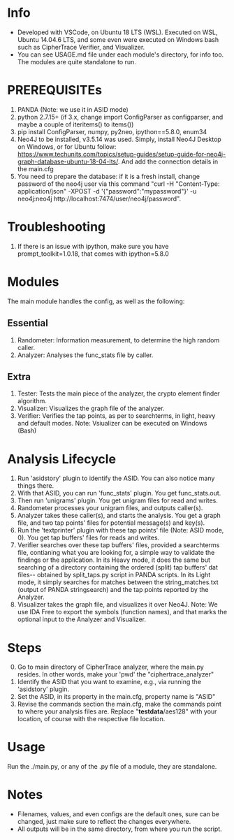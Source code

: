 # Info
- Developed with VSCode, on Ubuntu 18 LTS (WSL). Executed on WSL, Ubuntu 14.04.6 LTS, and some even were executed on Windows bash such as CipherTrace Verifier, and Visualizer.
- You can see USAGE.md file under each module's directory, for info too. The modules are quite standalone to run.

# PREREQUISITEs
1. PANDA (Note: we use it in ASID mode)
2. python 2.7.15+ (if 3.x, change import ConfigParser as configparser, and maybe a couple of iteritems() to items())
3. pip install ConfigParser, numpy, py2neo, ipython==5.8.0, enum34
4. Neo4J to be installed, v3.5.14 was used. Simply, install Neo4J Desktop on Windows, or for Ubuntu follow: https://www.techunits.com/topics/setup-guides/setup-guide-for-neo4j-graph-database-ubuntu-18-04-lts/. And add the connection details in the main.cfg
5. You need to prepare the database: if it is a fresh install, change password of the neo4j user via this command "curl -H "Content-Type: application/json" -XPOST -d '{"password":"mypassword"}' -u neo4j:neo4j http://localhost:7474/user/neo4j/password".

# Troubleshooting
1. If there is an issue with ipython, make sure you have prompt_toolkit=1.0.18, that comes with ipython=5.8.0

# Modules
The main module handles the config, as well as the following:
## Essential
1. Randometer: Information measurement, to determine the high random caller.
2. Analyzer: Analyses the func_stats file by caller.

## Extra
1. Tester: Tests the main piece of the analyzer, the crypto element finder algorithm.
2. Visualizer: Visualizes the graph file of the analyzer. 
3. Verifier: Verifies the tap points, as per to searchterms, in light, heavy and default modes.
Note: Vsiualizer can be executed on Windows (Bash)

# Analysis Lifecycle
1. Run 'asidstory' plugin to identify the ASID. You can also notice many things there.
2. With that ASID, you can run 'func_stats' plugin. You get func_stats.out.
3. Then run 'unigrams' plugin. You get unigram files for read and writes.
4. Randometer processes your unigram files, and outputs caller(s).
5. Analyzer takes these caller(s), and starts the analysis. You get a graph file, and two tap points' files for potential message(s) and key(s).
6. Run the 'textprinter' plugin with these tap points' file (Note: ASID mode, 0). You get tap buffers' files for reads and writes.
7. Verifier searches over these tap buffers' files, provided a searchterms file, contianing what you are looking for, a simple way to validate the findings or the application. In its Heavy mode, it does the same but searching of a directory containing the ordered (split) tap buffers' dat files-- obtained by split_taps.py script in PANDA scripts. In its Light mode, it simply searches for matches between the string_matches.txt (output of PANDA stringsearch) and the tap points reported by the Analyzer.
8. Visualizer takes the graph file, and visualizes it over Neo4J.
Note: We use IDA Free to export the symbols (function names), and that marks the optional input to the Analyzer and Visualizer.

# Steps
0. Go to main directory of CipherTrace analyzer, where the main.py resides. In other words, make your 'pwd' the "ciphertrace_analyzer"
1. Identify the ASID that you want to examine, e.g., via running the 'asidstory' plugin.
2. Set the ASID, in its property in the main.cfg, property name is "ASID"
3. Revise the commands section the main.cfg, make the commands point to where your analysis files are. Replace "__testdata__/aes128" with your location, of course with the respective file location.

# Usage
Run the ./main.py, or any of the .py file of a module, they are standalone.

# Notes
- Filenames, values, and even configs are the default ones, sure can be changed, just make sure to reflect the changes everywhere.
- All outputs will be in the same directory, from where you run the script.
